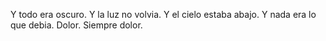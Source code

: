 Y todo era oscuro. Y la luz no volvia. Y el cielo estaba abajo. Y nada era lo que debia.
Dolor.
Siempre dolor.
